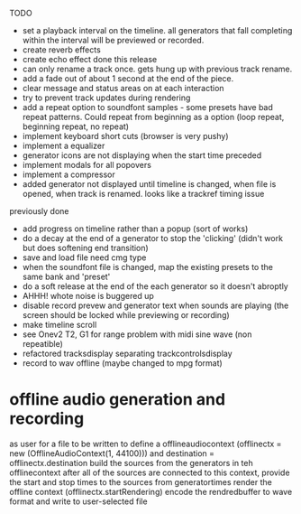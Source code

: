 TODO
* set a playback interval on the timeline. all generators that fall completing within the interval will be previewed or recorded.
* create reverb effects
* create echo effect
done this release
* can only rename a track once. gets hung up with previous track rename.
* add a fade out of about 1 second at the end of the piece.
* clear message and status areas on at each interaction
* try to prevent track updates during rendering
* add a repeat option to soundfont samples - some presets have bad repeat patterns. Could repeat from beginning as a option (loop repeat, beginning repeat, no repeat)
* implement keyboard short cuts (browser is very pushy)
* implement a equalizer
* generator icons are not displaying when the start time preceded 
* implement modals for all popovers
* implement a compressor
* added generator not displayed until timeline is changed, when file is opened, when track is renamed. looks like a trackref timing issue

previously done
* add progress on timeline rather than a popup (sort of works)
* do a decay at the end of a generator to stop the 'clicking' (didn't work but does softening end transition)
* save and load file need cmg type 
* when the soundfont file is changed, map the existing presets to the same bank and 'preset'
* do a soft release at the end of the each generator so it doesn't abroptly 
* AHHH! whote noise is buggered up
* disable record prevew and generator text when sounds are playing (the screen should be locked while previewing or recording)
* make timeline scroll
* see Onev2 T2, G1 for range problem with midi sine wave (non repeatible)
* refactored tracksdisplay separating trackcontrolsdisplay
* record to wav offline (maybe changed to mpg format)

# offline audio generation and recording

as user for a file to be written to
define a offlineaudiocontext (offlinectx = new (OfflineAudioContext(1, 44100)))
and destination = offlinectx.destination
build the sources from the generators in teh offlinecontext
after all of the sources are connected to this context, provide the start and stop times to the sources from generatortimes
render the offline context (offlinectx.startRendering)
encode the rendredbuffer to wave format and write to user-selected file
